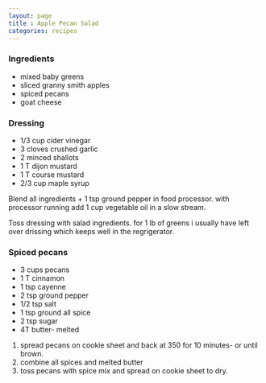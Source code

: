 ```yaml
---
layout: page
title : Apple Pecan Salad
categories: recipes
---
```

### Ingredients
* mixed baby greens
* sliced granny smith apples
* spiced pecans
* goat cheese

### Dressing
* 1/3 cup cider vinegar
* 3 cloves crushed garlic
* 2 minced shallots
* 1 T dijon mustard
* 1 T course mustard
* 2/3 cup maple syrup

Blend all ingredients + 1 tsp ground pepper in food processor.  with processor running add 1 cup vegetable oil in a slow stream.

Toss dressing with salad ingredients.  for 1 lb of greens i usually have left over drissing which keeps well in the regrigerator.

### Spiced pecans
* 3 cups pecans
* 1 T cinnamon
* 1 tsp cayenne
* 2 tsp ground pepper
* 1/2 tsp salt
* 1 tsp ground all spice
* 2 tsp sugar
* 4T butter- melted

1. spread pecans on cookie sheet and back at 350 for 10 minutes- or until brown.
2. combine all spices and melted butter
3. toss pecans with spice mix and spread on cookie sheet to dry.


